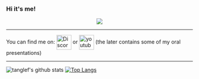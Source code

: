 ### Hi it's me!

<div align="center">
  <img src="https://i.imgur.com/HFu80oM.gif">
 </div>

--------

You can find me on:
[<img align="center" alt="Discord" width="40px" src="https://discord.com/assets/f8389ca1a741a115313bede9ac02e2c0.svg" />](https://discordapp.com/users/674358893501218823) or [<img align="center" alt="youtube" width="40px" src="https://cdn2.iconfinder.com/data/icons/social-icons-33/128/Youtube-256.png" />](https://www.youtube.com/channel/UCdnqdTeUXeMNaeVrbCnxKkA) (the later contains some of my oral presentations)
<br />

---

![tanglef's github stats](https://github-readme-stats.vercel.app/api?username=tanglef&show_icons=true&theme=radical)  [![Top Langs](https://github-readme-stats.vercel.app/api/top-langs/?username=tanglef&theme=radical&hide=jupyter%20notebook)](https://github.com/tanglef/github-readme-stats)

<!--
**tanglef/tanglef** is a ✨ _special_ ✨ repository because its `README.md` (this file) appears on your GitHub profile.

Here are some ideas to get you started:

- 🔭 I’m currently working on ...
- 🌱 I’m currently learning ...
- 👯 I’m looking to collaborate on ...
- 🤔 I’m looking for help with ...
- 💬 Ask me about ...
- 📫 How to reach me: ...
- 😄 Pronouns: ...
- ⚡ Fun fact: ...
-->

